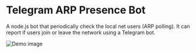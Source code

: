 # Telegram ARP Presence Bot

A node.js bot that periodically check the local net users (ARP polling).
It can report if users join or leave the network using a Telegram bot. 


![Demo image](https://cloud.githubusercontent.com/assets/7647884/22459076/6d20ab52-e79f-11e6-9679-c78f4b291a38.png)
